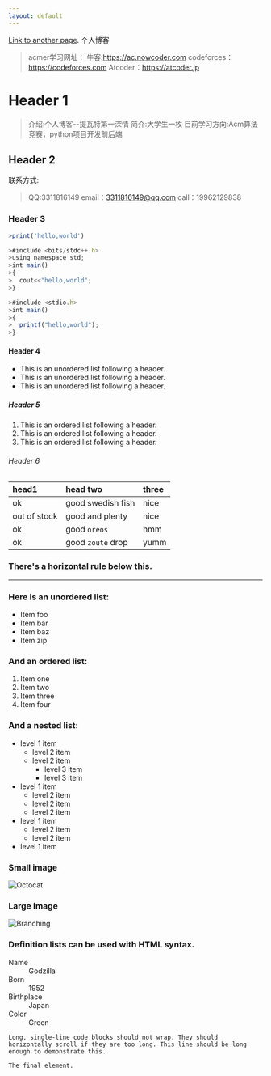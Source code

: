 ```yaml
---
layout: default
---
```


[Link to another page](./another-page.html).
    个人博客
>acmer学习网址：
>牛客:https://ac.nowcoder.com
>codeforces：https://codeforces.com
>Atcoder：https://atcoder.jp

# Header 1

>介绍:个人博客--提瓦特第一深情
>简介:大学生一枚
>目前学习方向:Acm算法竞赛，python项目开发前后端
## Header 2
联系方式:
>QQ:3311816149
>email：3311816149@qq.com
>call：19962129838

### Header 3

```js
>print('hello,world')

>#include <bits/stdc++.h>
>using namespace std;
>int main()
>{
>  cout<<"hello,world";
>}

>#include <stdio.h>
>int main()
>{
>  printf("hello,world");
>}
```

#### Header 4

*   This is an unordered list following a header.
*   This is an unordered list following a header.
*   This is an unordered list following a header.

##### Header 5

1.  This is an ordered list following a header.
2.  This is an ordered list following a header.
3.  This is an ordered list following a header.

###### Header 6

| head1        | head two          | three |
|:-------------|:------------------|:------|
| ok           | good swedish fish | nice  |
| out of stock | good and plenty   | nice  |
| ok           | good `oreos`      | hmm   |
| ok           | good `zoute` drop | yumm  |

### There's a horizontal rule below this.

* * *

### Here is an unordered list:

*   Item foo
*   Item bar
*   Item baz
*   Item zip

### And an ordered list:

1.  Item one
1.  Item two
1.  Item three
1.  Item four

### And a nested list:

- level 1 item
  - level 2 item
  - level 2 item
    - level 3 item
    - level 3 item
- level 1 item
  - level 2 item
  - level 2 item
  - level 2 item
- level 1 item
  - level 2 item
  - level 2 item
- level 1 item

### Small image

![Octocat](https://github.githubassets.com/images/icons/emoji/octocat.png)

### Large image

![Branching](https://guides.github.com/activities/hello-world/branching.png)


### Definition lists can be used with HTML syntax.

<dl>
<dt>Name</dt>
<dd>Godzilla</dd>
<dt>Born</dt>
<dd>1952</dd>
<dt>Birthplace</dt>
<dd>Japan</dd>
<dt>Color</dt>
<dd>Green</dd>
</dl>

```
Long, single-line code blocks should not wrap. They should horizontally scroll if they are too long. This line should be long enough to demonstrate this.
```

```
The final element.
```
